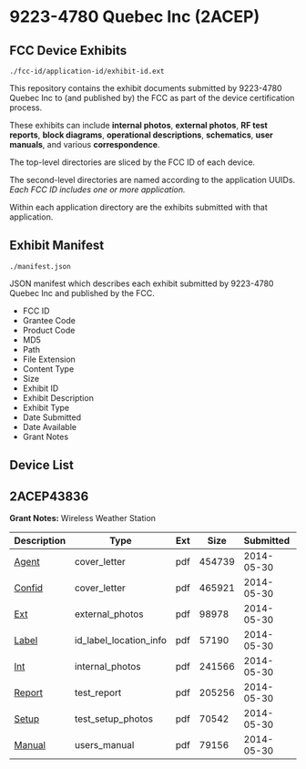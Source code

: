 # 9223-4780 Quebec Inc (2ACEP)
## FCC Device Exhibits

```
./fcc-id/application-id/exhibit-id.ext
```

This repository contains the exhibit documents submitted by 9223-4780 Quebec Inc to (and published by) the FCC as part of the device certification process.

These exhibits can include **internal photos**, **external photos**, **RF test reports**, **block diagrams**, **operational descriptions**, **schematics**, **user manuals**, and various **correspondence**.

The top-level directories are sliced by the FCC ID of each device.

The second-level directories are named according to the application UUIDs. *Each FCC ID includes one or more application.*

Within each application directory are the exhibits submitted with that application. 

## Exhibit Manifest

```
./manifest.json
```

JSON manifest which describes each exhibit submitted by 9223-4780 Quebec Inc and published by the FCC.

- FCC ID
- Grantee Code
- Product Code
- MD5
- Path
- File Extension
- Content Type
- Size
- Exhibit ID
- Exhibit Description
- Exhibit Type
- Date Submitted
- Date Available
- Grant Notes

## Device List
## 2ACEP43836
**Grant Notes:** Wireless Weather Station

| Description | Type | Ext | Size | Submitted | Available |
| ----------- | ---- | --- | ---- | --------- | --------- |
| [Agent](2ACEP43836/4f93aabab57464453ef4ef843da07b6a/2282705.pdf) | cover_letter | pdf | 454739 | 2014-05-30 | 2014-06-03 |
| [Confid](2ACEP43836/4f93aabab57464453ef4ef843da07b6a/2282706.pdf) | cover_letter | pdf | 465921 | 2014-05-30 | 2014-06-03 |
| [Ext](2ACEP43836/4f93aabab57464453ef4ef843da07b6a/2282707.pdf) | external_photos | pdf | 98978 | 2014-05-30 | 2014-06-03 |
| [Label](2ACEP43836/4f93aabab57464453ef4ef843da07b6a/2282709.pdf) | id_label_location_info | pdf | 57190 | 2014-05-30 | 2014-06-03 |
| [Int](2ACEP43836/4f93aabab57464453ef4ef843da07b6a/2282708.pdf) | internal_photos | pdf | 241566 | 2014-05-30 | 2014-06-03 |
| [Report](2ACEP43836/4f93aabab57464453ef4ef843da07b6a/2282710.pdf) | test_report | pdf | 205256 | 2014-05-30 | 2014-06-03 |
| [Setup](2ACEP43836/4f93aabab57464453ef4ef843da07b6a/2282711.pdf) | test_setup_photos | pdf | 70542 | 2014-05-30 | 2014-06-03 |
| [Manual](2ACEP43836/4f93aabab57464453ef4ef843da07b6a/2282712.pdf) | users_manual | pdf | 79156 | 2014-05-30 | 2014-06-03 |
